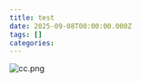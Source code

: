 ```yaml
---
title: test
date: 2025-09-08T00:00:00.000Z
tags: []
categories: 
---
```


![cc.png](/images/1757265797702_f32d_cc.png)
